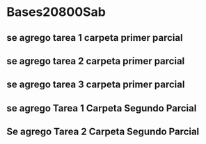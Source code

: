 # Bases20800Sab

## se agrego tarea 1 carpeta primer parcial 
## se agrego tarea 2 carpeta primer parcial 
## se agrego tarea 3 carpeta primer parcial
## se agrego Tarea 1 Carpeta Segundo Parcial 
## Se agrego Tarea 2 Carpeta Segundo Parcial 
